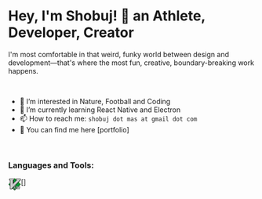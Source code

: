 # Hey, I'm Shobuj! 🌱 an Athlete, Developer, Creator

I'm most comfortable in that weird, funky world between design and development—that's where the most fun, creative, boundary-breaking work happens.

<br>

- 👀 I’m interested in Nature, Football and Coding
- 📖 I’m currently learning React Native and Electron
- 📫 How to reach me: `shobuj dot mas at gmail dot com`
- 👤 You can find me here [portfolio]

<br>

### Languages and Tools:

[<img align="left" alt="Vim" width="26px" src="https://raw.githubusercontent.com/github/explore/80688e429a7d4ef2fca1e82350fe8e3517d3494d/topics/vim/vim.png" />]
